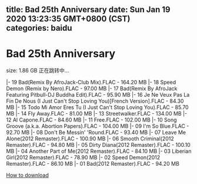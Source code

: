 
title: Bad 25th Anniversary
date: Sun Jan 19 2020 13:23:35 GMT+0800 (CST)    
categories: baidu
---

# Bad 25th Anniversary
size: 1.86 GB
 正在跳转中...
 
|- 19 Bad(Remix By AfroJack-Club Mix).FLAC - 164.20 MB
|- 18 Speed Demon (Remix by Nero).FLAC - 97.00 MB
|- 17 Bad(Remix By AfroJack Featuring Pitbull-DJ Buddha Edit).FLAC - 95.90 MB
|- 16 Je Ne Veux Pas La Fin De Nous (I Just Can't Stop Loving You)[French Version].FLAC - 84.30 MB
|- 15 Todo Mi Amor Eres Tu (I Just Can't Stop Loving You).FLAC - 85.70 MB
|- 14 Fly Away.FLAC - 81.00 MB
|- 13 Streetwalker.FLAC - 134.00 MB
|- 12 Al Capone.FLAC - 84.60 MB
|- 11 Free.FLAC - 102.00 MB
|- 10 Song Groove (a.k.a. Abortion Papers).FLAC - 104.00 MB
|- 09 I'm So Blue.FLAC - 92.70 MB
|- 08 Don't Be Messin' 'Round.FLAC - 93.40 MB
|- 07 Leave Me Alone(2012 Remaster).FLAC - 100.90 MB
|- 06 Smooth Criminal(2012 Remaster).FLAC - 94.80 MB
|- 05 Dirty Diana(2012 Remaster).FLAC - 100.10 MB
|- 04 Another Part of Me(2012 Remaster).FLAC - 84.10 MB
|- 03 Liberian Girl(2012 Remaster).FLAC - 78.90 MB
|- 02 Speed Demon(2012 Remaster).FLAC - 86.10 MB
|- 01 Bad(2012 Remaster).FLAC - 94.20 MB

[How to download](https://bpcam.bemobtrk.com/go/2ceec3aa-1ca2-46d6-b9ff-aaa5c184517c?jno=144)